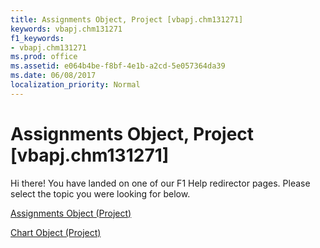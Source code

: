 ```yaml
---
title: Assignments Object, Project [vbapj.chm131271]
keywords: vbapj.chm131271
f1_keywords:
- vbapj.chm131271
ms.prod: office
ms.assetid: e064b4be-f8bf-4e1b-a2cd-5e057364da39
ms.date: 06/08/2017
localization_priority: Normal
---
```



# Assignments Object, Project [vbapj.chm131271]

Hi there! You have landed on one of our F1 Help redirector pages. Please select the topic you were looking for below.

[Assignments Object (Project)](http://msdn.microsoft.com/library/83661095-030c-0488-5763-320b6de6f381%28Office.15%29.aspx)

[Chart Object (Project)](http://msdn.microsoft.com/library/810d4ec1-69d2-c432-b9da-57042b783b85%28Office.15%29.aspx)


